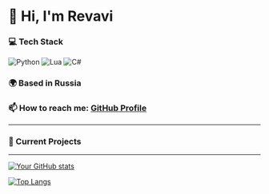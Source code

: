 # 👋 Hi, I'm Revavi

### 💻 Tech Stack
![Python](https://img.shields.io/badge/Python-3776AB?style=flat&logo=python&logoColor=white)
![Lua](https://img.shields.io/badge/Lua-2C2D72?style=flat&logo=lua&logoColor=white)
![C#](https://img.shields.io/badge/C%23-239120?style=flat&logo=c-sharp&logoColor=white)

### 🌍 Based in Russia
### 📫 How to reach me: [GitHub Profile](https://github.com/Revavi)

---

### 🔭 Current Projects

---
  
[![Your GitHub stats](https://github-readme-stats.vercel.app/api?username=Revavi&show_icons=true&theme=dark)](https://github.com/Revavi)

[![Top Langs](https://github-readme-stats.vercel.app/api/top-langs/?username=Revavi&layout=compact&theme=dark)](https://github.com/Revavi)
